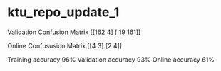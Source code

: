 # ktu_repo_update_1

Validation Confusion Matrix
[[162   4]
 [ 19 161]]
 
 Online Confususion Matrix
 [[4 3]
 [2 4]]

Training accuracy 96%
Validation accuracy 93%
Online accuracy 61%
